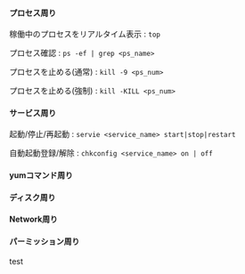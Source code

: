 
#### プロセス周り
稼働中のプロセスをリアルタイム表示 : `top`

プロセス確認 : `ps -ef | grep <ps_name>`

プロセスを止める(通常) : `kill -9 <ps_num>`

プロセスを止める(強制) : `kill -KILL <ps_num>`

#### サービス周り
起動/停止/再起動 : `servie <service_name> start|stop|restart `

自動起動登録/解除 : `chkconfig <service_name> on | off`


#### yumコマンド周り

#### ディスク周り

#### Network周り

#### パーミッション周り

test
